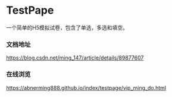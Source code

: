 # TestPape
一个简单的H5模拟试卷，包含了单选，多选和填空。
### 文档地址
https://blog.csdn.net/ming_147/article/details/89877607
### 在线浏览
https://abnerming888.github.io/index/testpage/vip_ming_do.html
